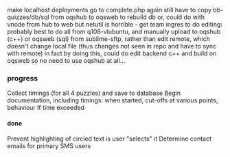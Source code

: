 
make localhost deployments go to complete.php again
still have to copy bb-quizzes/db/sql from oqshub to oqsweb to rebuild db
or, could do with vnode from hub to web
but netutil is horrible - get team ingres to do
editing:
probably best to do all from q108-vlubuntu, and manually upload to oqshub (c++) or oqsweb (sql) from sublime-sftp, rather than edit remote, which doesn't change local file (thus changes not seen in repo and have to sync with remote)
in fact by doing this, could do edit backend c++ and build on oqsweb so no need to use oqshub at all...

### progress

Collect timings (for all 4 puzzles) and save to database
Begin documentation, including timings: when started,  cut-offs at various points, behaviour If time exceeded

#### done

Prevent highlighting of circled text is user "selects" it
Determine contact emails for primary SMS users